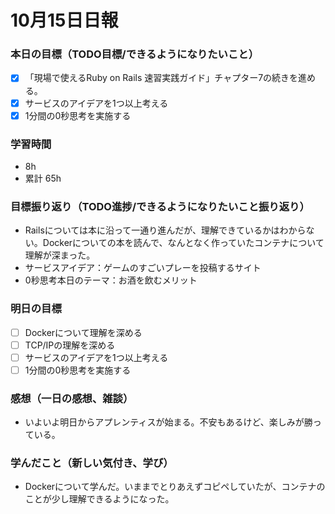 # 10月15日日報

### **本日の目標（TODO目標/できるようになりたいこと）**

* [x] 「現場で使えるRuby on Rails 速習実践ガイド」チャプター7の続きを進める。
* [x] サービスのアイデアを1つ以上考える
* [x] 1分間の0秒思考を実施する

### **学習時間**

* 8h
* 累計 65h

### **目標振り返り（TODO進捗/できるようになりたいこと振り返り）**

* Railsについては本に沿って一通り進んだが、理解できているかはわからない。Dockerについての本を読んで、なんとなく作っていたコンテナについて理解が深まった。
* サービスアイデア：ゲームのすごいプレーを投稿するサイト
* 0秒思考本日のテーマ：お酒を飲むメリット

### **明日の目標**

* [ ] Dockerについて理解を深める
* [ ] TCP/IPの理解を深める
* [ ] サービスのアイデアを1つ以上考える
* [ ] 1分間の0秒思考を実施する

### **感想（一日の感想、雑談）**

* いよいよ明日からアプレンティスが始まる。不安もあるけど、楽しみが勝っている。

### **学んだこと（新しい気付き、学び）**

* Dockerについて学んだ。いままでとりあえずコピペしていたが、コンテナのことが少し理解できるようになった。
